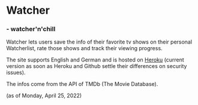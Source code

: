 # Watcher
### - watcher'n'chill

Watcher lets users save the info of their favorite tv shows on their personal Watcherlist, rate those shows and track their viewing progress.

The site supports English and German and is hosted on [Heroku](https://watcher-n-chill.herokuapp.com) (current version as soon as Heroku and Github settle their differences on security issues).

The infos come from the API of TMDb (The Movie Database).

(as of Monday, April 25, 2022)
